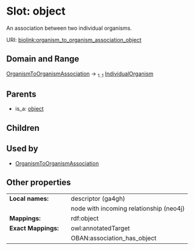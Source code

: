 
# Slot: object


An association between two individual organisms.

URI: [biolink:organism_to_organism_association_object](https://w3id.org/biolink/organism_to_organism_association_object)


## Domain and Range

[OrganismToOrganismAssociation](OrganismToOrganismAssociation.md) &#8594;  <sub>1..1</sub> [IndividualOrganism](IndividualOrganism.md)

## Parents

 *  is_a: [object](object.md)

## Children


## Used by

 * [OrganismToOrganismAssociation](OrganismToOrganismAssociation.md)

## Other properties

|  |  |  |
| --- | --- | --- |
| **Local names:** | | descriptor (ga4gh) |
|  | | node with incoming relationship (neo4j) |
| **Mappings:** | | rdf:object |
| **Exact Mappings:** | | owl:annotatedTarget |
|  | | OBAN:association_has_object |

